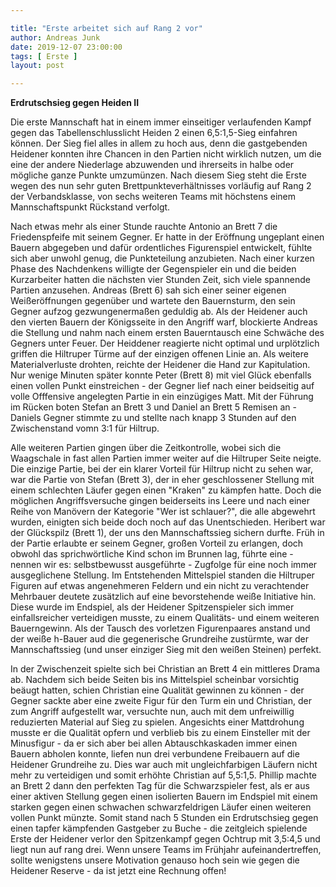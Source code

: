 ```yaml
---

title: "Erste arbeitet sich auf Rang 2 vor"
author: Andreas Junk
date: 2019-12-07 23:00:00
tags: [ Erste ]
layout: post

---
```


**Erdrutschsieg gegen Heiden II**

Die erste Mannschaft hat in einem immer einseitiger verlaufenden Kampf gegen das Tabellenschlusslicht Heiden 2 einen 6,5:1,5-Sieg einfahren können. Der Sieg fiel alles in allem zu hoch aus, denn die gastgebenden Heidener konnten ihre Chancen in den Partien nicht wirklich nutzen, um die eine der andere Niederlage abzuwenden und ihrerseits in halbe oder mögliche ganze Punkte umzumünzen. Nach diesem Sieg steht die Erste wegen des nun sehr guten Brettpunkteverhältnisses vorläufig auf Rang 2 der Verbandsklasse, von sechs weiteren Teams mit höchstens einem Mannschaftspunkt Rückstand verfolgt.

<!-- continue -->
Nach etwas mehr als einer Stunde rauchte Antonio an Brett 7 die Friedenspfeife mit seinem Gegner. Er hatte in der Eröffnung ungeplant einen Bauern abgegeben und dafür ordentliches Figurenspiel entwickelt, fühlte sich aber unwohl genug, die Punkteteilung anzubieten. Nach einer kurzen Phase des Nachdenkens willigte der Gegenspieler ein und die beiden Kurzarbeiter hatten die nächsten vier Stunden Zeit, sich viele spannende Partien anzusehen. Andreas (Brett 6) sah sich einer seiner eigenen Weißeröffnungen gegenüber und wartete den Bauernsturm, den sein Gegner aufzog gezwungenermaßen geduldig ab. Als der Heidener auch den vierten Bauern der Königsseite in den Angriff warf, blockierte Andreas die Stellung und nahm nach einem ersten Bauerntausch eine Schwäche des Gegners unter Feuer. Der Heiddener reagierte nicht optimal und urplötzlich griffen die Hiltruper Türme auf der einzigen offenen Linie an. Als weitere Materialverluste drohten, reichte der Heidener die Hand zur Kapitulation. Nur wenige Minuten später konnte Peter (Brett 8) mit viel Glück ebenfalls einen vollen Punkt einstreichen - der Gegner lief nach einer beidseitig auf volle Offfensive angelegten Partie in ein einzügiges Matt. Mit der Führung im Rücken boten Stefan an Brett 3 und Daniel an Brett 5 Remisen an - Daniels Gegner stimmte zu und stellte nach knapp 3 Stunden auf den Zwischenstand vomn 3:1 für Hiltrup.

Alle weiteren Partien gingen über die Zeitkontrolle, wobei sich die Waagschale in fast allen Partien immer weiter auf die Hiltruper Seite neigte. Die einzige Partie, bei der ein klarer Vorteil für Hiltrup nicht zu sehen war, war die Partie von Stefan (Brett 3), der in eher geschlossener Stellung mit einem schlechten Läufer gegen einen "Kraken" zu kämpfen hatte. Doch die möglichen Angriffsversuche gingen beiderseits ins Leere und nach einer Reihe von Manövern der Kategorie "Wer ist schlauer?", die alle abgewehrt wurden, einigten sich beide doch noch auf das Unentschieden. Heribert war der Glückspilz (Brett 1), der uns den Mannschaftssieg sichern durfte. Früh in der Partie erlaubte er seinem Gegner, großen Vorteil zu erlangen, doch obwohl das sprichwörtliche Kind schon im Brunnen lag, führte eine - nennen wir es: selbstbewusst ausgeführte - Zugfolge für eine noch immer ausgeglichene Stellung. Im Entstehenden Mittelspiel standen die Hiltruper Figuren auf etwas angenehmeren Feldern und ein nicht zu verachtender Mehrbauer deutete zusätzlich auf eine bevorstehende weiße Initiative hin. Diese wurde im Endspiel, als der Heidener Spitzenspieler sich immer einfallsreicher verteidigen musste, zu einem Qualitäts- und einem weiteren Bauerngewinn. Als der Tausch des vorletzen Figurenpaares anstand und der weiße h-Bauer aud die gegenerische Grundreihe zustürmte, war der Mannschaftssieg (und unser einziger Sieg mit den weißen Steinen) perfekt.

In der Zwischenzeit spielte sich bei Christian an Brett 4 ein mittleres Drama ab. Nachdem sich beide Seiten bis ins Mittelspiel scheinbar vorsichtig beäugt hatten, schien Christian eine Qualität gewinnen zu können - der Gegner sackte aber eine zweite Figur für den Turm ein und Christian, der zum Angriff aufgestellt war, versuchte nun, auch mit dem unfreiwillig reduzierten Material auf Sieg zu spielen. Angesichts einer Mattdrohung musste er die Qualität opfern und verblieb bis zu einem Einsteller mit der Minusfigur - da er sich aber bei allen Abtauschkaskaden immer einen Bauern abholen konnte, liefen nun drei verbundene Freibauern auf die Heidener Grundreihe zu. Dies war auch mit ungleichfarbigen Läufern nicht mehr zu verteidigen und somit erhöhte Christian auf 5,5:1,5. Phillip machte an Brett 2 dann den perfekten Tag für die Schwarzspieler fest, als er aus einer aktiven Stellung gegen einen isolierten Bauern im Endspiel mit einem starken gegen einen schwachen schwarzfeldrigen Läufer einen weiteren vollen Punkt münzte. Somit stand nach 5 Stunden ein Erdrutschsieg gegen einen tapfer kämpfenden Gastgeber zu Buche - die zeitgleich spielende Erste der Heidener verlor den Spitzenkampf gegen Ochtrup mit 3,5:4,5 und liegt nun auf rang drei. Wenn unsere Teams im Frühjahr aufeinandertreffen, sollte wenigstens unsere Motivation genauso hoch sein wie gegen die Heidener Reserve - da ist jetzt eine Rechnung offen!
